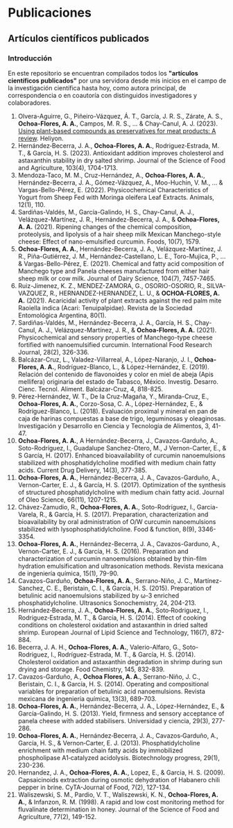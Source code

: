 # Publicaciones
## Artículos científicos publicados 
### Introducción
En este repositorio se encuentran compilados todos los **"artículos científicos publicados"** por una servidora desde mis inicios en el campo de la investigación científica hasta hoy, como autora principal, de correspondencia o en coautoría con distinguidos investigadores y colaboradores.
1. Olvera-Aguirre, G., Piñeiro-Vázquez, Á. T., García, J. R. S., Zárate, A. S., **Ochoa-Flores, A. A.**, Campos, M. R. S., ... & Chay-Canul, A. J. (2023). [Using plant-based compounds as preservatives for meat products: A review](https://github.com/angelicaalejandra/Repositoriodemo/blob/main/Heliyon%202023%20AAOF). Heliyon.
2. Hernández‐Becerra, J. A., **Ochoa‐Flores, A. A.**, Rodriguez‐Estrada, M. T., & García, H. S. (2023). Antioxidant addition improves cholesterol and astaxanthin stability in dry salted shrimp. Journal of the Science of Food and Agriculture, 103(4), 1704-1713.
3. Mendoza-Taco, M. M., Cruz-Hernández, A., **Ochoa-Flores, A. A.**, Hernández-Becerra, J. A., Gómez-Vázquez, A., Moo-Huchin, V. M., ... & Vargas-Bello-Pérez, E. (2022). Physicochemical Characteristics of Yogurt from Sheep Fed with Moringa oleifera Leaf Extracts. Animals, 12(1), 110.
4. Sardiñas-Valdés, M., García-Galindo, H. S., Chay-Canul, A. J., Velázquez-Martínez, J. R., Hernández-Becerra, J. A., & **Ochoa-Flores, A. A.** (2021). Ripening changes of the chemical composition, proteolysis, and lipolysis of a hair sheep milk Mexican Manchego-style cheese: Effect of nano-emulsified curcumin. Foods, 10(7), 1579.
5. **Ochoa-Flores, A. A.**, Hernández-Becerra, J. A., Velázquez-Martínez, J. R., Piña-Gutiérrez, J. M., Hernández-Castellano, L. E., Toro-Mujica, P., ... & Vargas-Bello-Pérez, E. (2021). Chemical and fatty acid composition of Manchego type and Panela cheeses manufactured from either hair sheep milk or cow milk. Journal of Dairy Science, 104(7), 7457-7465.
6. Ruiz-Jimenez, K. Z., MENDEZ-ZAMORA, G., OSORIO-OSORIO, R., SILVA-VAZQUEZ, R., HERNANDEZ-HERNANDEZ, L. U., & **OCHOA-FLORES, A. A.** (2021). Acaricidal activity of plant extracts against the red palm mite Raoiella indica (Acari: Tenuipalpidae). Revista de la Sociedad Entomológica Argentina, 80(1).
7. Sardiñas-Valdés, M., Hernández-Becerra, J. A., García, H. S., Chay-Canul, A. J., Velázquez-Martínez, J. R., & **Ochoa-Flores, A. A.** (2021). Physicochemical and sensory properties of Manchego-type cheese fortified with nanoemulsified curcumin. International Food Research Journal, 28(2), 326-336.
8. Balcázar-Cruz, L., Valadez-Villarreal, A., López-Naranjo, J. I., **Ochoa-Flores, A. A.**, Rodríguez-Blanco, L., & López-Hernández, E. (2019). Relación del contenido de flavonoides y color en miel de abeja (Apis mellifera) originaria del estado de Tabasco, México. Investig. Desarro. Cienc. Tecnol. Aliment. Balcázar-Cruz, 4, 818-825.
9. Pérez-Hernández, W. T., De la Cruz-Magaña, Y., Miranda-Cruz, E., **Ochoa-Flores, A. A.**, Corzo-Sosa, C. A., López-Hernández, E., & Rodríguez-Blanco, L. (2018). Evaluación proximal y mineral en pan de caja de harinas compuestas a base de trigo, leguminosas y oleaginosas. Investigación y Desarrollo en Ciencia y Tecnología de Alimentos, 3, 41-47.
10. **Ochoa-Flores, A. A.**, A Hernández-Becerra, J., Cavazos-Garduño, A., Soto-Rodríguez, I., Guadalupe Sanchez-Otero, M., J Vernon-Carter, E., & S García, H. (2017). Enhanced bioavailability of curcumin nanoemulsions stabilized with phosphatidylcholine modified with medium chain fatty acids. Current Drug Delivery, 14(3), 377-385.
11. **Ochoa-Flores, A. A.**, Hernández-Becerra, J. A., Cavazos-Garduño, A., Vernon-Carter, E. J., & García, H. S. (2017). Optimization of the synthesis of structured phosphatidylcholine with medium chain fatty acid. Journal of Oleo Science, 66(11), 1207-1215.
12. Chávez-Zamudio, R., **Ochoa-Flores, A. A.**, Soto-Rodríguez, I., Garcia-Varela, R., & García, H. S. (2017). Preparation, characterization and bioavailability by oral administration of O/W curcumin nanoemulsions stabilized with lysophosphatidylcholine. Food & function, 8(9), 3346-3354.
13. **Ochoa-Flores, A. A.**, Hernández-Becerra, J. A., Cavazos-Garduno, A., Vernon-Carter, E. J., & García, H. S. (2016). Preparation and characterization of curcumin nanoemulsions obtained by thin-film hydration emulsification and ultrasonication methods. Revista mexicana de ingeniería química, 15(1), 79-90.
14. Cavazos-Garduño, **Ochoa-Flores, A. A.**, Serrano-Niño, J. C., Martínez-Sanchez, C. E., Beristain, C. I., & García, H. S. (2015). Preparation of betulinic acid nanoemulsions stabilized by ω-3 enriched phosphatidylcholine. Ultrasonics Sonochemistry, 24, 204-213.
15. Hernández‐Becerra, J. A., **Ochoa‐Flores, A. A.**, Soto‐Rodriguez, I., Rodriguez‐Estrada, M. T., & García, H. S. (2014). Effect of cooking conditions on cholesterol oxidation and astaxanthin in dried salted shrimp. European Journal of Lipid Science and Technology, 116(7), 872-884.
16. Becerra, J. A. H., **Ochoa-Flores, A. A.**, Valerio-Alfaro, G., Soto-Rodriguez, I., Rodríguez-Estrada, M. T., & García, H. S. (2014). Cholesterol oxidation and astaxanthin degradation in shrimp during sun drying and storage. Food Chemistry, 145, 832-839.
17. Cavazos-Garduño, A., **Ochoa Flores, A. A.**, Serrano-Niño, J. C., Beristain, C. I., & García, H. S. (2014). Operating and compositional variables for preparation of betulinic acid nanoemulsions. Revista mexicana de ingeniería química, 13(3), 689-703.
18. **Ochoa-Flores, A. A.**, Hernández-Becerra, J. A., López-Hernández, E., & García-Galindo, H. S. (2013). Yield, firmness and sensory acceptance of panela cheese with added stabilisers. Universidad y ciencia, 29(3), 277-286.
19. **Ochoa-Flores, A. A.**, Hernández‐Becerra, J. A., Cavazos‐Garduño, A., García, H. S., & Vernon‐Carter, E. J. (2013). Phosphatidylcholine enrichment with medium chain fatty acids by immobilized phospholipase A1‐catalyzed acidolysis. Biotechnology progress, 29(1), 230-236.
20. Hernandez, J. A., **Ochoa-Flores, A. A.**, Lopez, E., & Garcia, H. S. (2009). Capsaicinoids extraction during osmotic dehydration of Habanero chili pepper in brine. CyTA-Journal of Food, 7(2), 127-134.
21. Waliszewski, S. M., Pardio, V. T., Waliszewski, K. N., **Ochoa-Flores, A. A.**, & Infanzon, R. M. (1998). A rapid and low cost monitoring method for fluvalinate determination in honey. Journal of the Science of Food and Agriculture, 77(2), 149-152.
